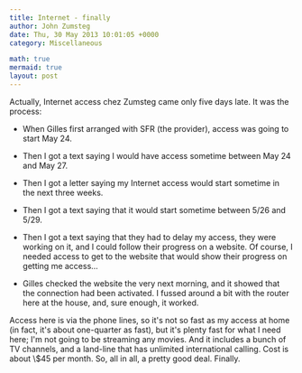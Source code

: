 ```yaml
---
title: Internet - finally
author: John Zumsteg
date: Thu, 30 May 2013 10:01:05 +0000
category: Miscellaneous

math: true
mermaid: true
layout: post
---
```

Actually, Internet access chez Zumsteg came only five days late. It was the process:

- When Gilles first arranged with SFR (the provider), access was going to start May 24.

- Then I got a text saying I would have access sometime between May 24 and May 27.

- Then I got a letter saying my Internet access would start sometime in the next three weeks.

- Then I got a text saying that it would start sometime between 5/26 and 5/29.

- Then I got a text saying that they had to delay my access, they were working on it, and I could follow their progress on a website. Of course, I needed access to get to the website that would show their progress on getting me access...

- Gilles checked the website the very next morning, and it showed that the connection had been activated. I fussed around a bit with the router here at the house, and, sure enough, it worked.

Access here is via the phone lines, so it's not so fast as my access at home (in fact, it's about one-quarter as fast), but it's plenty fast for what I need here; I'm not going to be streaming any movies. And it includes a bunch of TV channels, and a land-line that has unlimited international calling. Cost is about \\$45 per month. So, all in all, a pretty good deal. Finally.
